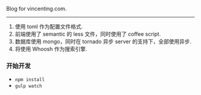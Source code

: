 Blog for vincenting.com.

- - -

1. 使用 toml 作为配置文件格式.
2. 前端使用了 semantic 的 less 文件，同时使用了 coffee script.
3. 数据库使用 mongo，同时在 tornado 异步 server 的支持下，全部使用异步.
4. 将使用 Whoosh 作为搜索引擎.

### 开始开发

* `npm install`
* `gulp watch`